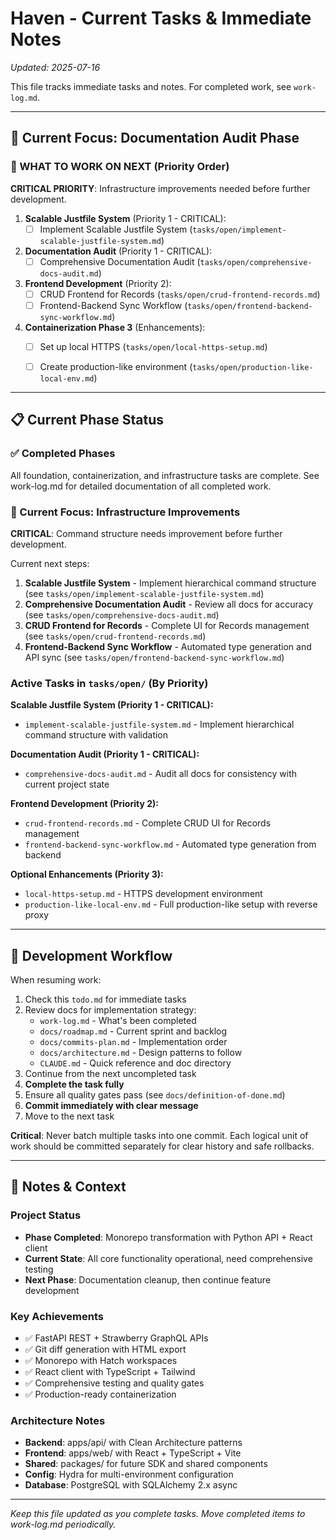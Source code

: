 # Haven - Current Tasks & Immediate Notes

*Updated: 2025-07-16*

This file tracks immediate tasks and notes. For completed work, see `work-log.md`.

---

## 🎯 Current Focus: Documentation Audit Phase

### 🚀 WHAT TO WORK ON NEXT (Priority Order)

**CRITICAL PRIORITY**: Infrastructure improvements needed before further development.

1. **Scalable Justfile System** (Priority 1 - CRITICAL):
   - [ ] Implement Scalable Justfile System (`tasks/open/implement-scalable-justfile-system.md`)

2. **Documentation Audit** (Priority 1 - CRITICAL):
   - [ ] Comprehensive Documentation Audit (`tasks/open/comprehensive-docs-audit.md`)

3. **Frontend Development** (Priority 2):
   - [ ] CRUD Frontend for Records (`tasks/open/crud-frontend-records.md`)
   - [ ] Frontend-Backend Sync Workflow (`tasks/open/frontend-backend-sync-workflow.md`)

3. **Containerization Phase 3** (Enhancements):
   - [ ] Set up local HTTPS (`tasks/open/local-https-setup.md`)
   - [ ] Create production-like environment (`tasks/open/production-like-local-env.md`)



---

## 📋 Current Phase Status

### ✅ Completed Phases
All foundation, containerization, and infrastructure tasks are complete. See work-log.md for detailed documentation of all completed work.

### 🎯 Current Focus: Infrastructure Improvements

**CRITICAL**: Command structure needs improvement before further development.

Current next steps:
1. **Scalable Justfile System** - Implement hierarchical command structure (see `tasks/open/implement-scalable-justfile-system.md`)
2. **Comprehensive Documentation Audit** - Review all docs for accuracy (see `tasks/open/comprehensive-docs-audit.md`)
3. **CRUD Frontend for Records** - Complete UI for Records management (see `tasks/open/crud-frontend-records.md`)
4. **Frontend-Backend Sync Workflow** - Automated type generation and API sync (see `tasks/open/frontend-backend-sync-workflow.md`)

### Active Tasks in `tasks/open/` (By Priority)

**Scalable Justfile System (Priority 1 - CRITICAL):**
- `implement-scalable-justfile-system.md` - Implement hierarchical command structure with validation

**Documentation Audit (Priority 1 - CRITICAL):**
- `comprehensive-docs-audit.md` - Audit all docs for consistency with current project state

**Frontend Development (Priority 2):**
- `crud-frontend-records.md` - Complete CRUD UI for Records management
- `frontend-backend-sync-workflow.md` - Automated type generation from backend

**Optional Enhancements (Priority 3):**
- `local-https-setup.md` - HTTPS development environment
- `production-like-local-env.md` - Full production-like setup with reverse proxy

---

## 🔄 Development Workflow

When resuming work:
1. Check this `todo.md` for immediate tasks
2. Review docs for implementation strategy:
   - `work-log.md` - What's been completed
   - `docs/roadmap.md` - Current sprint and backlog
   - `docs/commits-plan.md` - Implementation order
   - `docs/architecture.md` - Design patterns to follow
   - `CLAUDE.md` - Quick reference and doc directory
3. Continue from the next uncompleted task
4. **Complete the task fully**
5. Ensure all quality gates pass (see `docs/definition-of-done.md`)
6. **Commit immediately with clear message**
7. Move to the next task

**Critical**: Never batch multiple tasks into one commit. Each logical unit of work should be committed separately for clear history and safe rollbacks.

---

## 📝 Notes & Context

### Project Status
- **Phase Completed**: Monorepo transformation with Python API + React client
- **Current State**: All core functionality operational, need comprehensive testing
- **Next Phase**: Documentation cleanup, then continue feature development

### Key Achievements
- ✅ FastAPI REST + Strawberry GraphQL APIs
- ✅ Git diff generation with HTML export  
- ✅ Monorepo with Hatch workspaces
- ✅ React client with TypeScript + Tailwind
- ✅ Comprehensive testing and quality gates
- ✅ Production-ready containerization

### Architecture Notes
- **Backend**: apps/api/ with Clean Architecture patterns
- **Frontend**: apps/web/ with React + TypeScript + Vite
- **Shared**: packages/ for future SDK and shared components
- **Config**: Hydra for multi-environment configuration
- **Database**: PostgreSQL with SQLAlchemy 2.x async

---

*Keep this file updated as you complete tasks. Move completed items to work-log.md periodically.*